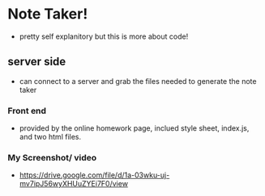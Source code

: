 # Note Taker!

- pretty self explanitory but this is more about code!

## server side

- can connect to a server and grab the files needed to generate the note taker
 

### Front end

- provided by the online homework page, inclued style sheet, index.js, and two html files.

### My Screenshot/ video

- https://drive.google.com/file/d/1a-03wku-uj-mv7ipJ56wyXHUuZYEi7F0/view

